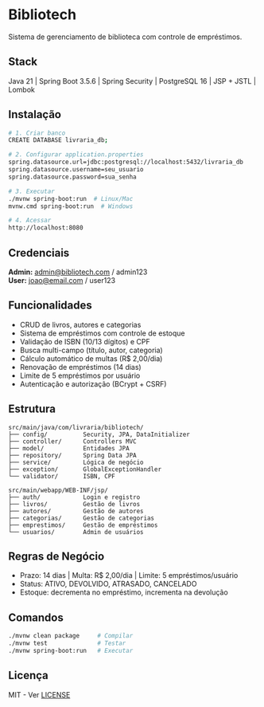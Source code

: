 # Bibliotech

Sistema de gerenciamento de biblioteca com controle de empréstimos.

## Stack

Java 21 | Spring Boot 3.5.6 | Spring Security | PostgreSQL 16 | JSP + JSTL | Lombok

## Instalação

```bash
# 1. Criar banco
CREATE DATABASE livraria_db;

# 2. Configurar application.properties
spring.datasource.url=jdbc:postgresql://localhost:5432/livraria_db
spring.datasource.username=seu_usuario
spring.datasource.password=sua_senha

# 3. Executar
./mvnw spring-boot:run  # Linux/Mac
mvnw.cmd spring-boot:run  # Windows

# 4. Acessar
http://localhost:8080
```

## Credenciais

**Admin:** admin@bibliotech.com / admin123  
**User:** joao@email.com / user123

## Funcionalidades

- CRUD de livros, autores e categorias
- Sistema de empréstimos com controle de estoque
- Validação de ISBN (10/13 dígitos) e CPF
- Busca multi-campo (título, autor, categoria)
- Cálculo automático de multas (R$ 2,00/dia)
- Renovação de empréstimos (14 dias)
- Limite de 5 empréstimos por usuário
- Autenticação e autorização (BCrypt + CSRF)

## Estrutura

```
src/main/java/com/livraria/bibliotech/
├── config/          Security, JPA, DataInitializer
├── controller/      Controllers MVC
├── model/           Entidades JPA
├── repository/      Spring Data JPA
├── service/         Lógica de negócio
├── exception/       GlobalExceptionHandler
└── validator/       ISBN, CPF

src/main/webapp/WEB-INF/jsp/
├── auth/            Login e registro
├── livros/          Gestão de livros
├── autores/         Gestão de autores
├── categorias/      Gestão de categorias
├── emprestimos/     Gestão de empréstimos
└── usuarios/        Admin de usuários
```

## Regras de Negócio

- Prazo: 14 dias | Multa: R$ 2,00/dia | Limite: 5 empréstimos/usuário
- Status: ATIVO, DEVOLVIDO, ATRASADO, CANCELADO
- Estoque: decrementa no empréstimo, incrementa na devolução

## Comandos

```bash
./mvnw clean package     # Compilar
./mvnw test              # Testar
./mvnw spring-boot:run   # Executar
```

## Licença

MIT - Ver [LICENSE](LICENSE)
